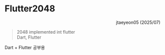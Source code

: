 # Flutter2048

<div align=right>
        jtaeyeon05 (2025/07)
</div>

> 2048 implemented int flutter    
> Dart, Flutter

Dart + Flutter 공부용